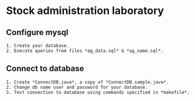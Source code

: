 # Stock administration laboratory

## Configure mysql
    1. Create your database.
    2. Execute queries from files *ag_data.sql* & *ag_name.sql*.
    
## Connect to database
    1. Create *ConnectDB.java*, a copy of *ConnectDB.sample.java*.
    2. Change db name user and password for your database.
    3. Test connection to database using commands specified in *makefile*.